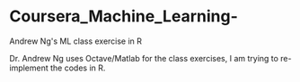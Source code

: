 # Coursera_Machine_Learning-
Andrew Ng's ML class exercise in R

Dr. Andrew Ng uses Octave/Matlab for the class exercises, I am trying to re-implement the codes in R. 
